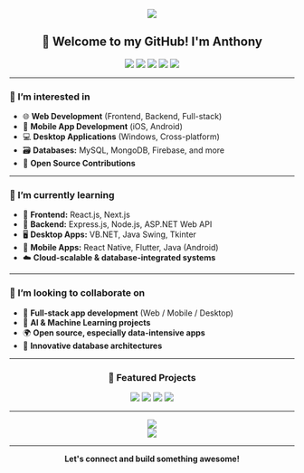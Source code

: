 <!-- Profile Banner -->
<p align="center">
  <img src="https://capsule-render.vercel.app/api?type=waving&color=gradient&height=200&section=header&text=Full%20Stack%20Developer&fontSize=50&animation=fadeIn&fontColor=ffffff" />
</p>

<h2 align="center">👋 Welcome to my GitHub! I'm Anthony</h2>

<p align="center">
  <img src="https://img.shields.io/badge/Web%20Dev-FF4C29?style=for-the-badge&logo=javascript&logoColor=white" />
  <img src="https://img.shields.io/badge/Mobile%20Apps-00C853?style=for-the-badge&logo=android&logoColor=white" />
  <img src="https://img.shields.io/badge/Desktop%20Apps-1565C0?style=for-the-badge&logo=windows&logoColor=white" />
  <img src="https://img.shields.io/badge/Databases-FFD600?style=for-the-badge&logo=mysql&logoColor=white" />
  <img src="https://img.shields.io/badge/Open%20Source-8E24AA?style=for-the-badge&logo=github&logoColor=white" />
</p>

---

### 👀 I’m interested in
- 🌐 **Web Development** (Frontend, Backend, Full-stack)
- 📱 **Mobile App Development** (iOS, Android)
- 💻 **Desktop Applications** (Windows, Cross-platform)
- 🗃️ **Databases:** MySQL, MongoDB, Firebase, and more
- 🤝 **Open Source Contributions**

---

### 🌱 I’m currently learning
- 🧩 **Frontend:** React.js, Next.js
- 🚀 **Backend:** Express.js, Node.js, ASP.NET Web API
- 🖥️ **Desktop Apps:** VB.NET, Java Swing, Tkinter
- 📲 **Mobile Apps:** React Native, Flutter, Java (Android)
- ☁️ **Cloud-scalable & database-integrated systems**

---

### 💞️ I’m looking to collaborate on
- 🔧 **Full-stack app development** (Web / Mobile / Desktop)
- 🤖 **AI & Machine Learning projects**
- 🌍 **Open source, especially data-intensive apps**
- 🧠 **Innovative database architectures**

---

<h3 align="center">🚀 Featured Projects</h3>
<p align="center">
  <a href="https://github.com/anthonyc-dev/Computer-tools"><img src="https://img.shields.io/badge/Computer%20Tools-30336b?style=for-the-badge" /></a>
  <a href="https://github.com/anthonyc-dev/ASCS-App"><img src="https://img.shields.io/badge/ASCS%20App-FF6F00?style=for-the-badge" /></a>
  <a href="https://github.com/anthonyc-dev/brms-api"><img src="https://img.shields.io/badge/BRMS%20API-00b894?style=for-the-badge" /></a>
  <a href="https://github.com/anthonyc-dev/Automotive-Events"><img src="https://img.shields.io/badge/Automotive%20Events-fd5c63?style=for-the-badge" /></a>
</p>

---

<p align="center">
  <img src="https://github-readme-stats.vercel.app/api?username=anthonyc-dev&show_icons=true&theme=radical&hide_title=true" />
  <br>
  <img src="https://github-readme-streak-stats.herokuapp.com/?user=anthonyc-dev&theme=radical"/>
</p>

---

<p align="center">
  <b>Let's connect and build something awesome!</b>
</p>

<!-- Add social links here if you wish -->

